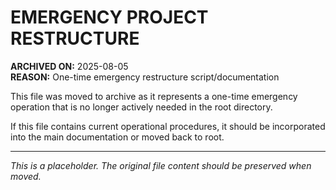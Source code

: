 # EMERGENCY PROJECT RESTRUCTURE

**ARCHIVED ON:** 2025-08-05  
**REASON:** One-time emergency restructure script/documentation  

This file was moved to archive as it represents a one-time emergency operation that is no longer actively needed in the root directory.

If this file contains current operational procedures, it should be incorporated into the main documentation or moved back to root.

---
*This is a placeholder. The original file content should be preserved when moved.*